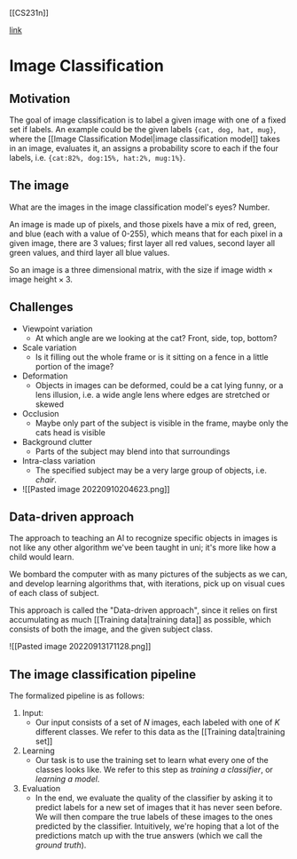 [[CS231n]]

[link](https://cs231n.github.io/classification/)

# Image Classification

## Motivation
The goal of image classification is to label a given image with one of a fixed set if labels. An example could be the given labels `{cat, dog, hat, mug}`, where the [[Image Classification Model|image classification model]] takes in an image, evaluates it, an assigns a probability score to each if the four labels, i.e. `{cat:82%, dog:15%, hat:2%, mug:1%}`.

## The image
What are the images in the image classification model's eyes? Number.

An image is made up of pixels, and those pixels have a mix of red, green, and blue (each with a value of 0-255), which means that for each pixel in a given image, there are 3 values; first layer all red values, second layer all green values, and third layer all blue values.

So an image is a three dimensional matrix, with the size if $\text{image width} \times \text{image height} \times 3$.

## Challenges
- Viewpoint variation
	- At which angle are we looking at the cat? Front, side, top, bottom?
- Scale variation
	- Is it filling out the whole frame or is it sitting on a fence in a little portion of the image?
- Deformation
	- Objects in images can be deformed, could be a cat lying funny, or a lens illusion, i.e. a wide angle lens where edges are stretched or skewed
- Occlusion
	- Maybe only part of the subject is visible in the frame, maybe only the cats head is visible
- Background clutter
	- Parts of the subject may blend into that surroundings
- Intra-class variation
	- The specified subject may be a very large group of objects, i.e. _chair_.
- ![[Pasted image 20220910204623.png]]

## Data-driven approach
The approach to teaching an AI to recognize specific objects in images is not like any other algorithm we've been taught in uni; it's more like how a child would learn.

We bombard the computer with as many pictures of the subjects as we can, and develop learning algorithms that, with iterations, pick up on visual cues of each class of subject.

This approach is called the "Data-driven approach", since it relies on first accumulating as much [[Training data|training data]] as possible, which consists of both the image, and the given subject class.

![[Pasted image 20220913171128.png]]

## The image classification pipeline
The formalized pipeline is as follows:
1. Input:
	- Our input consists of a set of *N* images, each labeled with one of *K* different classes. We refer to this data as the [[Training data|training set]]
2. Learning
	- Our task is to use the training set to learn what every one of the classes looks like. We refer to this step as *training a classifier*, or *learning a model*.
3. Evaluation
	- In the end, we evaluate the quality of the classifier by asking it to predict labels for a new set of images that it has never seen before. We will then compare the true labels of these images to the ones predicted by the classifier. Intuitively, we're hoping that a lot of the predictions match up with the true answers (which we call the *ground truth*).